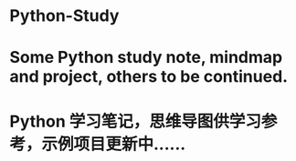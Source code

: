 # Python-Study
# Some Python study note, mindmap and project, others to be continued.
# Python 学习笔记，思维导图供学习参考，示例项目更新中......
